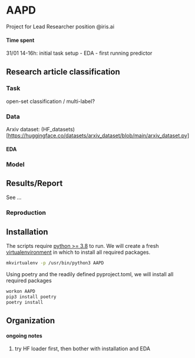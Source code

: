 # AAPD

Project for Lead Researcher position @iris.ai

#### Time spent
31/01 14-16h: initial task setup - EDA - first running predictor


## Research article classification

### Task

open-set classification / multi-label?


### Data

Arxiv dataset: (HF_datasets)[https://huggingface.co/datasets/arxiv_dataset/blob/main/arxiv_dataset.py]

#### EDA


### Model



## Results/Report

See ...



### Reproduction

## Installation

The scripts require [python >= 3.8](https://www.python.org/downloads/release/python-380/) to run.
We will create a fresh [virtualenvironment](https://virtualenvwrapper.readthedocs.io/en/latest/install.html) in which to install all required packages.
```sh
mkvirtualenv -p /usr/bin/python3 AAPD
```

Using poetry and the readily defined pyproject.toml, we will install all required packages
```sh
workon AAPD 
pip3 install poetry
poetry install
```

## Organization




#### ongoing notes

1. try HF loader first, then bother with installation and EDA